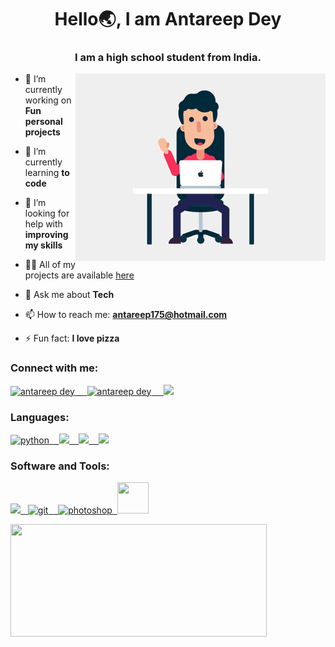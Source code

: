 <h1 align="center">Hello🌏, I am Antareep Dey</h1>
<h3 align="center">I am a high school student from India.</h3>
<img align="right" alt="GIF" src="https://github.com/AntareepDey/AntareepDey/blob/main/dp2.gif" width="400" height="300" />

- 🔭 I’m currently working on **Fun personal projects**  

- 🌱 I’m currently learning **to code**

- 🤝 I’m looking for help with **improving my skills**

- 👨‍💻 All of my projects are available [here](https://github.com/AntareepDey?tab=repositories)

- 💬 Ask me about **Tech**

- 📫 How to reach me: **antareep175@hotmail.com** 

- ⚡ Fun fact: **I love pizza**


<h3 align="left">Connect with me:</h3>
<p align="left">
<a href="https://www.quora.com/profile/Antareep-Dey" target="blank"><img src="https://img.icons8.com/windows/144/fa314a/quora.png" alt="antareep dey" height="45" width="45" />&nbsp&nbsp&nbsp&nbsp&nbsp<a href="https://t.me/ANTAREEP_DEY" target="blank"><img src="https://img.icons8.com/color/144/000000/telegram-app--v1.png" alt="antareep dey" height="45" width="45">&nbsp&nbsp&nbsp&nbsp&nbsp<a href="https://stackoverflow.com/users/16382965/antareep-dey" target="blank"><img src="https://img.icons8.com/fluency/48/000000/stackoverflow.png"></a>
</p>

<h3 align="left">Languages: </h3>
<a href="https://www.python.org" target="_blank"> <img src="https://img.icons8.com/color/144/000000/python.png" alt="python" width="45" height="45"/>&nbsp&nbsp&nbsp&nbsp<a href="https://www.markdownguide.org/" target="_blank"><img src="https://img.icons8.com/nolan/48/markdown.png">&nbsp&nbsp&nbsp&nbsp<a href="https://www.mysql.com/" target="_blank"><img src="https://img.icons8.com/fluency/48/000000/mysql-logo.png">&nbsp&nbsp&nbsp&nbsp<a href="https://html.spec.whatwg.org/" target="_blank"><img src="https://img.icons8.com/color/48/000000/html-5--v1.png"></a>

</p>
<h3 align="left">Software and Tools:</h3>
<p align="left"> <a href="https://www.figma.com/" target="_blank"> <img src="https://img.icons8.com/fluency/48/000000/figma.png">&nbsp&nbsp<a href="https://git-scm.com/" target="_blank"> <img src="https://www.vectorlogo.zone/logos/git-scm/git-scm-icon.svg" alt="git" width="40" height="40"/>&nbsp&nbsp<a href="https://www.photoshop.com/en" target="_blank">&nbsp&nbsp<img src="https://img.icons8.com/fluent/144/000000/adobe-photoshop.png" alt="photoshop" width="50" height="50"/>&nbsp&nbsp<a href="https://code.visualstudio.com/" target="_blank"><img src="https://img.icons8.com/color/144/000000/visual-studio-code-2019.png" width="50" height="50"/></a>
</p>

<p align="centre">
<a href="https://github.com/AntareepDey">
  <img  align="left" height="180"  width="410"  src="https://github-readme-stats-eight-theta.vercel.app/api?username=AntareepDey&show_icons=true&theme=gotham&hide_border=true&count_total=true"/>
  
</a>
</p>
